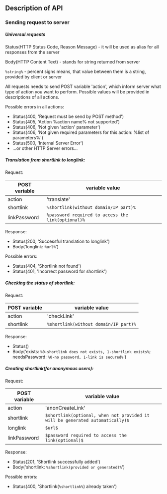 ## Description of API

### Sending request to server

##### Universal requests
Status(HTTP Status Code, Reason Message) - it will be used as alias for all responses from the server

Body(HTTP Content Text) - stands for string returned from server

`%string%` - percent signs means, that value between them is a string, provided by client or server

All requests needs to send POST variable 'action', which inform server what type of action you want to perform. Possible values will be provided in descriptions of all actions.

Possible errors in all actions:
- Status(400, 'Request must be send by POST method')
- Status(405, 'Action %action name% not supported')
- Status(406, 'Not given 'action' parameter')
- Status(406, 'Not given required parameters for this action: %list of parameters%')
- Status(500, 'Internal Server Error')
- ...or other HTTP Server errors...

##### Translation from shortlink to longlink:

Request:

| POST variable | variable value |
| --- | --- |
| action | 'translate' |
| shortlink | `%shortlink(without domain/IP part)%` |
| linkPassword | `%password required to access the link(optional)%` |

Response:
- Status(200, 'Successful translation to longlink')
- Body('longlink: `%url%`')

Possible errors:
- Status(404, 'Shortlink not found')
- Status(401, 'Incorrect password for shortlink')

##### Checking the status of shortlink:
Request:

| POST variable | variable value |
| --- | --- |
| action | 'checkLink' |
| shortlink | `%shortlink(without domain/IP part)%` |

Response:
- Status()
- Body('exists: `%0-shortlink does not exists, 1-shortlink exists%`; needsPassword: `%0-no password, 1-link is secured%`')

##### Creating shortlink(for anonymous users):
Request:

| POST variable | variable value |
| --- | --- |
| action | 'anonCreateLink' |
| shortlink | `$shortlink(optional, when not provided it will be generated automatically)$` |
| longlink | `$url$` |
| linkPassword | `$password required to access the link(optional)$` |

Response:
- Status(201, 'Shortlink successfully added')
- Body('shortlink: `%shortlink(provided or generated)%`')

Possible errors:
- Status(400, 'Shortlink(`%shortlink%`) already taken')